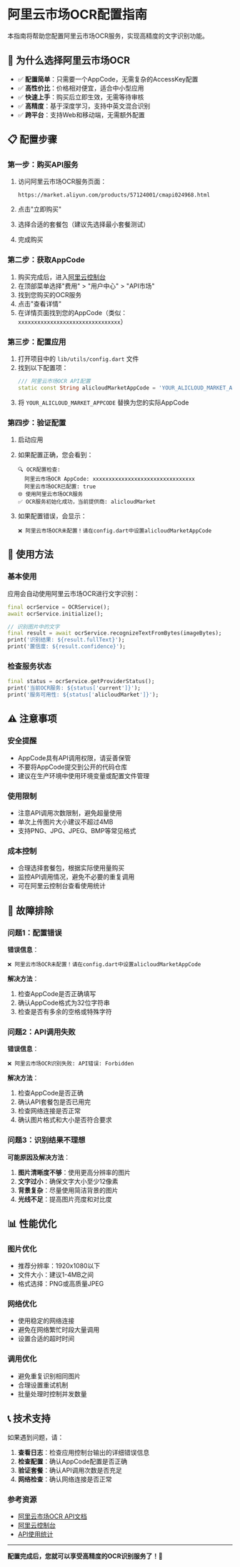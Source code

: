 # 阿里云市场OCR配置指南

本指南将帮助您配置阿里云市场OCR服务，实现高精度的文字识别功能。

## 🌟 为什么选择阿里云市场OCR

- ✅ **配置简单**：只需要一个AppCode，无需复杂的AccessKey配置
- ✅ **高性价比**：价格相对便宜，适合中小型应用
- ✅ **快速上手**：购买后立即生效，无需等待审核
- ✅ **高精度**：基于深度学习，支持中英文混合识别
- ✅ **跨平台**：支持Web和移动端，无需额外配置

## 📋 配置步骤

### 第一步：购买API服务

1. 访问阿里云市场OCR服务页面：
   ```
   https://market.aliyun.com/products/57124001/cmapi024968.html
   ```

2. 点击"立即购买"
3. 选择合适的套餐包（建议先选择最小套餐测试）
4. 完成购买

### 第二步：获取AppCode

1. 购买完成后，进入[阿里云控制台](https://home.console.aliyun.com/)
2. 在顶部菜单选择"费用" > "用户中心" > "API市场"
3. 找到您购买的OCR服务
4. 点击"查看详情"
5. 在详情页面找到您的AppCode（类似：`xxxxxxxxxxxxxxxxxxxxxxxxxxxxxxxx`）

### 第三步：配置应用

1. 打开项目中的 `lib/utils/config.dart` 文件
2. 找到以下配置项：
   ```dart
   /// 阿里云市场OCR API配置
   static const String alicloudMarketAppCode = 'YOUR_ALICLOUD_MARKET_APPCODE';
   ```
3. 将 `YOUR_ALICLOUD_MARKET_APPCODE` 替换为您的实际AppCode

### 第四步：验证配置

1. 启动应用
2. 如果配置正确，您会看到：
   ```
   🔍 OCR配置检查:
     阿里云市场OCR AppCode: xxxxxxxxxxxxxxxxxxxxxxxxxxxxxxxx
     阿里云市场OCR已配置: true
   🌐 使用阿里云市场OCR服务
   ✅ OCR服务初始化成功，当前提供商: alicloudMarket
   ```

3. 如果配置错误，会显示：
   ```
   ❌ 阿里云市场OCR未配置！请在config.dart中设置alicloudMarketAppCode
   ```

## 🔧 使用方法

### 基本使用

应用会自动使用阿里云市场OCR进行文字识别：

```dart
final ocrService = OCRService();
await ocrService.initialize();

// 识别图片中的文字
final result = await ocrService.recognizeTextFromBytes(imageBytes);
print('识别结果: ${result.fullText}');
print('置信度: ${result.confidence}');
```

### 检查服务状态

```dart
final status = ocrService.getProviderStatus();
print('当前OCR服务: ${status['current']}');
print('服务可用性: ${status['alicloudMarket']}');
```

## ⚠️ 注意事项

### 安全提醒
- AppCode具有API调用权限，请妥善保管
- 不要将AppCode提交到公开的代码仓库
- 建议在生产环境中使用环境变量或配置文件管理

### 使用限制
- 注意API调用次数限制，避免超量使用
- 单次上传图片大小建议不超过4MB
- 支持PNG、JPG、JPEG、BMP等常见格式

### 成本控制
- 合理选择套餐包，根据实际使用量购买
- 监控API调用情况，避免不必要的重复调用
- 可在阿里云控制台查看使用统计

## 🐛 故障排除

### 问题1：配置错误
**错误信息**：
```
❌ 阿里云市场OCR未配置！请在config.dart中设置alicloudMarketAppCode
```

**解决方法**：
1. 检查AppCode是否正确填写
2. 确认AppCode格式为32位字符串
3. 检查是否有多余的空格或特殊字符

### 问题2：API调用失败
**错误信息**：
```
❌ 阿里云市场OCR识别失败: API错误: Forbidden
```

**解决方法**：
1. 检查AppCode是否正确
2. 确认API套餐包是否已用完
3. 检查网络连接是否正常
4. 确认图片格式和大小是否符合要求

### 问题3：识别结果不理想
**可能原因及解决方法**：
1. **图片清晰度不够**：使用更高分辨率的图片
2. **文字过小**：确保文字大小至少12像素
3. **背景复杂**：尽量使用简洁背景的图片
4. **光线不足**：提高图片亮度和对比度

## 📊 性能优化

### 图片优化
- 推荐分辨率：1920x1080以下
- 文件大小：建议1-4MB之间
- 格式选择：PNG或高质量JPEG

### 网络优化
- 使用稳定的网络连接
- 避免在网络繁忙时段大量调用
- 设置合适的超时时间

### 调用优化
- 避免重复识别相同图片
- 合理设置重试机制
- 批量处理时控制并发数量

## 📞 技术支持

如果遇到问题，请：

1. **查看日志**：检查应用控制台输出的详细错误信息
2. **检查配置**：确认AppCode配置是否正确
3. **验证套餐**：确认API调用次数是否充足
4. **网络检查**：确认网络连接是否正常

### 参考资源
- [阿里云市场OCR API文档](https://market.aliyun.com/products/57124001/cmapi024968.html)
- [阿里云控制台](https://home.console.aliyun.com/)
- [API使用统计](https://market.console.aliyun.com/)

---

**配置完成后，您就可以享受高精度的OCR识别服务了！🎉** 